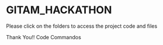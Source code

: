 # GITAM_HACKATHON

Please click on the folders to access the project code and files

Thank You!!
Code Commandos
